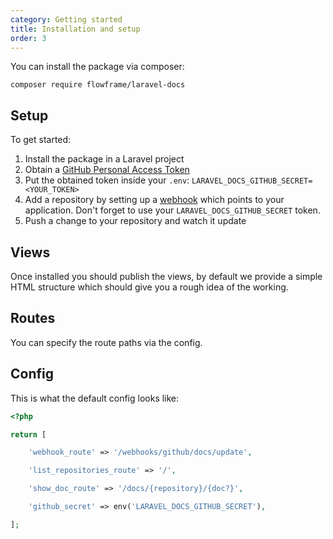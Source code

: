 ```yaml
---
category: Getting started
title: Installation and setup
order: 3
---
```


You can install the package via composer:

```
composer require flowframe/laravel-docs
```

## Setup

To get started:

1. Install the package in a Laravel project
1. Obtain a [GitHub Personal Access Token]()
1. Put the obtained token inside your `.env`: `LARAVEL_DOCS_GITHUB_SECRET=<YOUR_TOKEN>`
1. Add a repository by setting up a [webhook]() which points to your application. Don't forget to use your `LARAVEL_DOCS_GITHUB_SECRET` token.
1. Push a change to your repository and watch it update

## Views

Once installed you should publish the views, by default we provide a simple HTML structure which should give you a rough idea of the working.

## Routes

You can specify the route paths via the config.

## Config

This is what the default config looks like:

```php
<?php

return [

    'webhook_route' => '/webhooks/github/docs/update',

    'list_repositories_route' => '/',

    'show_doc_route' => '/docs/{repository}/{doc?}',

    'github_secret' => env('LARAVEL_DOCS_GITHUB_SECRET'),

];
```
